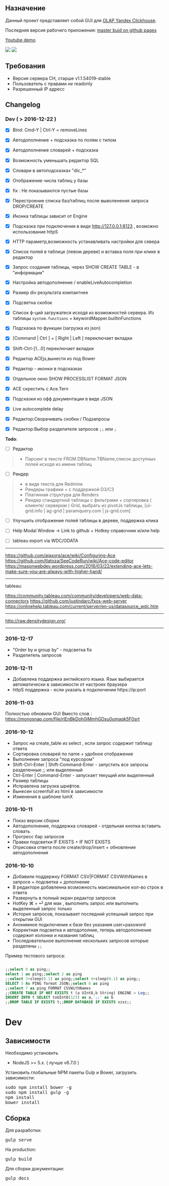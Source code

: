 ## Назначение
Данный проект представляет собой GUI для [OLAP Yandex Clickhouse](https://github.com/yandex/ClickHouse).

Последняя версия рабочего приложения: [master buid on github pages](http://guiclickhouse.smi2.ru/)

[Youtube demo](https://www.youtube.com/watch?v=u5DOWnm47vg)

![](https://raw.githubusercontent.com/smi2/clickhouse-frontend/master/media/screen4.jpg)
![](https://raw.githubusercontent.com/smi2/clickhouse-frontend/master/media/screen5.jpg)


## Требования 
* Версия сервера CH, старше  v1.1.54019-stable
* Пользователь с правами _не_ readonly 
* Разрешенный IP адресс



## Changelog 


### Dev ( > 2016-12-22  )
- [x]  Bind: Cmd-Y | Ctrl-Y = removeLines
- [x]  Автодополнение + подсказка по полям с типом 
- [x]  Автодополнение словарей + подсказка
- [x]  Возможность уменьшать редактор SQL
- [x]  Словари в автоподсказках "dic_*"
- [x]  Отображение числа таблиц у базы
- [x]  fix : Не показываются пустые базы
- [x]  Перестроение списка баз/таблиц после выволенения запроса DROP/CREATE
- [x]  Иконка таблицы зависит от Engine
- [x]  Подсказка при подключении в виде http://127.0.0.1:8123 , возможно использование httpS
- [x]  HTTP параметр,возможность устанавливать настройки для севера
- [x]  Список полей в таблице (левом дереве) и вставка поля при клике в редактор
- [x]  Запрос создания таблицы, через SHOW CREATE TABLE - в "информации" 
- [x]  Настройка автодополнение / enableLiveAutocompletion
- [x]  Размер div результата компактнее
- [x]  Подсветка скобок
- [x]  Список ф-ций загружатеся исходя из возможностей сервера. Из таблицы `system.functions` + keywordMapper.builtinFunctions
- [x]  Подсказка по функции (загрузка из json)
- [x]  [Command | Ctrl ] + [ Right | Left ] переключает вкладки
- [x]  Shift-Ctrl-[1...0] переключает вкладки 
- [x]  Редактор ACEjs,вынести из под Bower
- [x]  Редактор - иконки в подсказках
- [x]  Отдельное окно SHOW PROCESSLIST FORMAT JSON
- [x]  ACE скрестить с Ace.Tern
- [x]  Подсказки из офф документации в виде JSON 
- [x]  Live autocomplete delay
- [x]  Редактор:Сворачивать скобки / Подзапросы
- [x]  Редактор:Выбор разделителя запросов `;;` или `;` 
 
 
**Todo**:
- [ ] Редактор 

> - Парсинг в тексте FROM DBName.TBName,список доступных полей исходя из имени таблиц

- [ ] Рендер
> - в виде текста для Redmine 
> - Рендеры графики + c поддержкой D3/C3
> - Плагинная структура для Renders
> - Рендер стандартной таблицы с фильтрами + сортировка ( клиенте/  сервером ) Grid, выбрать из pivotJs таблицы,   [ui-grid.info | ag-grid | paramquery.com | js-grid.com]

- [ ] Улучшить отображение полей таблицы в дереве, поддержка клика
- [ ] Help Modal Window -> Link to github +  Hotkey справочник и/или help 
- [ ] tableau export via WDC/ODATA
 


----
https://github.com/ajaxorg/ace/wiki/Configuring-Ace
https://github.com/tlatoza/SeeCodeRun/wiki/Ace-code-editor
https://masonwebdev.wordpress.com/2016/03/22/extending-ace-lets-make-sure-you-are-always-with-higher-hand/

----
tableau: 

https://community.tableau.com/community/developers/web-data-connectors
https://github.com/justindarc/fxos-web-server
https://onlinehelp.tableau.com/current/server/en-us/datasource_wdc.htm

----

http://raw.densitydesign.org/

----

### 2016-12-17

* "Order by и group by" - подсветка fix
* Разделитель запросов 


### 2016-12-11

* Добавлена поддержка английского языка. Язык выбирается автоматически в зависимости от настроек браузера
* httpS поддержка - если указать в подключении https://ip:port 

### 2016-11-03
Полностью обновили GUI 
Вместо слов : https://monosnap.com/file/rIEnBkDoh0jMmhGDsu0umaqk5F0srt 


### 2016-10-12
* Запрос на create_table из select , если запрос содержит таблицу ответа 
* Сортировка словарей по name + удобное отображение
* Выполнение запроса "под курсором"  
* Shift-Ctrl-Enter | Shift-Command-Enter - запустить все запросы разделенные ;; или выделенный 
* Ctrl-Enter | Command-Enter - запускает текущий или выделенный 
* Размер таблицы 
* Исправлена загрузка шрифтов. 
* Вынесен screenfull из html в зависимости
* Изменения в шаблоне lumX

### 2016-10-11
* Показ версии сборки
* Автодополнение, поддержка словарей - отдельная кнопка вставить словать
* Прогресс бар запросов
* Правки подсветки IF EXISTS + IF NOT EXISTS
* Отрисовка ответа после create/drop/insert + обновление автодополнения

### 2016-10-10
* Добавили поддержку FORMAT CSV|FORMAT CSVWithNames в запросе + подсветка + дополнение
* В редакторе добавленна возможность максимальное кол-во строк в ответа
* Развернуть в полный экран редактор запросов 
* HotKey ⌘ + ⏎ для мак , выполнить запрос или выполнить выделенный запрос только 
* История запросов, показывает последний успешный запрос при открытии GUI 
* Анонимное подключение к базе без указания user+password  
* Корректная подсветка и автодополние, теперь автодополнение содержит колонки и названия таблиц
* Последовательное выполнение нескольких запросов которые разделены `;;`



Пример тестового запроса: 
```sql

;;select 0 as ping;;
select 1 as ping;;select 2 as ping
;;select 3+sleep(0.1) as ping;;select 4+sleep(0.1) as ping;;
SELECT 5 As PING format JSON;;select 6 as ping
;;select 7 as ping FORMAT CSVWithNames
;;CREATE TABLE IF NOT EXISTS t (a UInt8,b String) ENGINE = Log;;
INSERT INTO t SELECT toUInt8(123) as a,';;' as b  
;;DROP TABLE IF EXISTS t;;DROP DATABASE IF EXISTS xzxz;;

```


# Dev

## Зависимости
Необходимо установить
* NodeJS >= 5.x. ( лучше v6.7.0 )

Установить глобальные NPM пакеты Gulp и Bower, загрузить зависимости:
<pre>
sudo npm install bower -g
sudo npm install gulp -g
npm install
bower install
</pre>

## Сборка
Для разработки:
<pre>
gulp serve
</pre>
На production:
<pre>
gulp build
</pre>

Для сборки документации:
<pre>
gulp docs
</pre>
